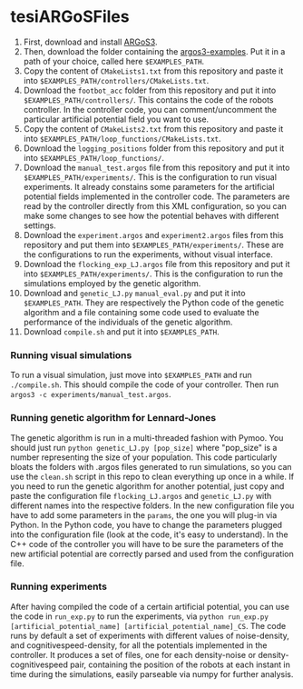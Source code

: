 # tesiARGoSFiles

1. First, download and install [ARGoS3](https://www.argos-sim.info/index.php).
2. Then, download the folder containing the [argos3-examples](https://www.argos-sim.info/examples.php). Put it in a path of your choice, called here ``$EXAMPLES_PATH``.
3. Copy the content of ``CMakeLists1.txt`` from this repository and paste it into ``$EXAMPLES_PATH/controllers/CMakeLists.txt``.
4. Download the ``footbot_acc`` folder from this repository and put it into ``$EXAMPLES_PATH/controllers/``. This contains the code of the robots controller. In the controller code, you can comment/uncomment the particular artificial potential field you want to use. 
5. Copy the content of ``CMakeLists2.txt`` from this repository and paste it into ``$EXAMPLES_PATH/loop_functions/CMakeLists.txt``.
6. Download the ``logging_positions`` folder from this repository and put it into ``$EXAMPLES_PATH/loop_functions/``.
7. Download the ``manual_test.argos`` file from this repository and put it into ``$EXAMPLES_PATH/experiments/``. This is the configuration to run visual experiments. It already constains some parameters for the artificial potential fields implemented in the controller code. The parameters are read by the controller directly from this XML configuration, so you can make some changes to see how the potential behaves with different settings.
8. Download the ``experiment.argos`` and ``experiment2.argos`` files from this repository and put them into ``$EXAMPLES_PATH/experiments/``. These are the configurations to run the experiments, without visual interface.
9. Download the ``flocking_exp_LJ.argos`` file from this repository and put it into ``$EXAMPLES_PATH/experiments/``. This is the configuration to run the simulations employed by the genetic algorithm.
10. Download and ``genetic_LJ.py`` ``manual_eval.py`` and put it into ``$EXAMPLES_PATH``. They are respectively the Python code of the genetic algorithm and a file containing some code used to evaluate the performance of the individuals of the genetic algorithm.
11. Download ``compile.sh`` and put it into ``$EXAMPLES_PATH``. 

### Running visual simulations
To run a visual simulation, just move into ``$EXAMPLES_PATH`` and run ``./compile.sh``. This should compile the code of your controller. Then run ``argos3 -c experiments/manual_test.argos``. 

### Running genetic algorithm for Lennard-Jones
The genetic algorithm is run in a multi-threaded fashion with Pymoo. You should just run ``python genetic_LJ.py [pop_size]`` where "pop_size" is a number representing the size of your population. This code particularly bloats the folders with .argos files generated to run simulations, so you can use the ``clean.sh`` script in this repo to clean everything up once in a while.
If you need to run the genetic algorithm for another potential, just copy and paste the configuration file ``flocking_LJ.argos`` and ``genetic_LJ.py`` with different names into the respective folders. In the new configuration file you have to add some parameters in the ``params``, the one you will plug-in via Python. In the Python code, you have to change the parameters plugged into the configuration file (look at the code, it's easy to understand). In the C++ code of the controller you will have to be sure the parameters of the new artificial potential are correctly parsed and used from the configuration file.

### Running experiments
After having compiled the code of a certain artificial potential, you can use the code in ``run_exp.py`` to run the experiments, via ``python run_exp.py [artificial_potential_name] [artificial_potential_name]_CS``. The code runs by default a set of experiments with different values of noise-density, and cognitivespeed-density, for all the potentials implemented in the controller. It produces a set of files, one for each density-noise or density-cognitivespeed pair, containing the position of the robots at each instant in time during the simulations, easily parseable via numpy for further analysis.
